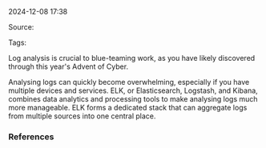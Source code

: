 
2024-12-08 17:38

Source: 

Tags: 

Log analysis is crucial to blue-teaming work, as you have likely discovered through this year's Advent of Cyber.

Analysing logs can quickly become overwhelming, especially if you have multiple devices and services. ELK, or Elasticsearch, Logstash, and Kibana, combines data analytics and processing tools to make analysing logs much more manageable. ELK forms a dedicated stack that can aggregate logs from multiple sources into one central place.



### References
